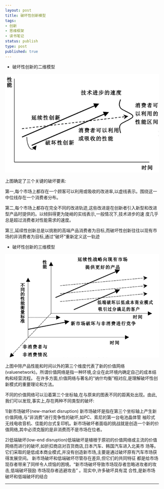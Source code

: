 ```yaml
--- 
layout: post
title: 破坏性创新模型
tags: 
- 创新
- 思维框架
- 读书笔记
status: publish
type: post
published: true
---
```

- 破坏性创新的二维模型

![](/upload/image/破坏性创新二维模型.png)

上图确定了三个关键的破坏要素:

第一,每个市场上都存在一个顾客可以利用或吸收的改进率,以虚线表示。围绕这一中位线存在一个消费者分布。

第二,每个市场上都存在完全不同的改进轨迹,这些改进是在创新者引入新型和改进型产品时提供的。以倾斜得更为陡峭的实线表示,一般情况下,技术进步的速
度几乎总是超过消费者对性能需求的速度。

第三,延续性创新总是以挑剔的高端产品消费者为目标,而破坏性创新往往以现有市场的非消费者为目标,通过“破坏”重新定义这一轨迹&nbsp;

- 破坏性创新的三维模型

![](/upload/image/破坏性创新三维模型.png)

   上图中除产品性能和时间以外的第三个维度代表了新的价值网络(valuenetwork)。所谓价值网络是指一种环境,企业在此环境内确定自己的成本结构和经营流程。
在许多方面,价值网络与著名的“纳什均衡”相对应,是理解破坏性创新模式的重要理论和方法。

   不同的价值网络可以沿着第三个坐标轴,在与原来的图表不同的距离处出现。由此,我们可以发现,事实上,存在两种不同类型的破坏:

   1)新市场破坏(new-market disruption) 新市场破坏是指在第三个坐标轴上产生新价值网络,与“非消费”进行竞争性的破坏,如PC、索尼的第一台电池晶体管
袖珍式无线电收音机、佳能的台式复印机。新市场破坏者面临的挑战就是创造一个新的价值网络,其中必须克服的是非消费而不是市场在位者。 

   2)低端破坏(low-end disruption)低端破坏是植根于原初的价值网络或主流的价值网络而进行的破坏,如折扣商店对百货商店,日本汽车、韩国汽车进入北美市
场等。它们采取的是低成本商业模式,并没有创造新市场,主要是通过破坏原有汽车市场获得发展空间。 新市场破坏和低端破坏尽管存在差异,但它们的共同特征
都是给市场现存者带来了同样令人烦恼的困境。“新市场破坏导致市场现存者忽略进攻者的攻击,低端破坏鼓励 市场现存者逃避攻击” 。现实中,许多破坏具有混
合性,是新市场破坏和低端破坏的结合

---
